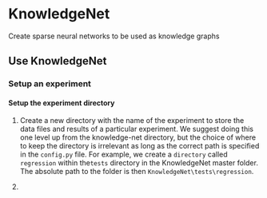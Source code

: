 # KnowledgeNet
Create sparse neural networks to be used as knowledge graphs


## Use KnowledgeNet

### Setup an experiment
#### Setup the experiment directory

1. Create a new directory with the name of the experiment to store the data 
files and results of a particular experiment. We suggest doing this one level 
up from the knowledge-net directory, but the choice of where to keep the 
directory is irrelevant as long as the correct path is specified in the 
`config.py` file. For example, we create a `directory` called `regression` 
within the`tests` directory in the KnowledgeNet master folder. The absolute path 
to the folder is then `KnowledgeNet\tests\regression`. 

2.






